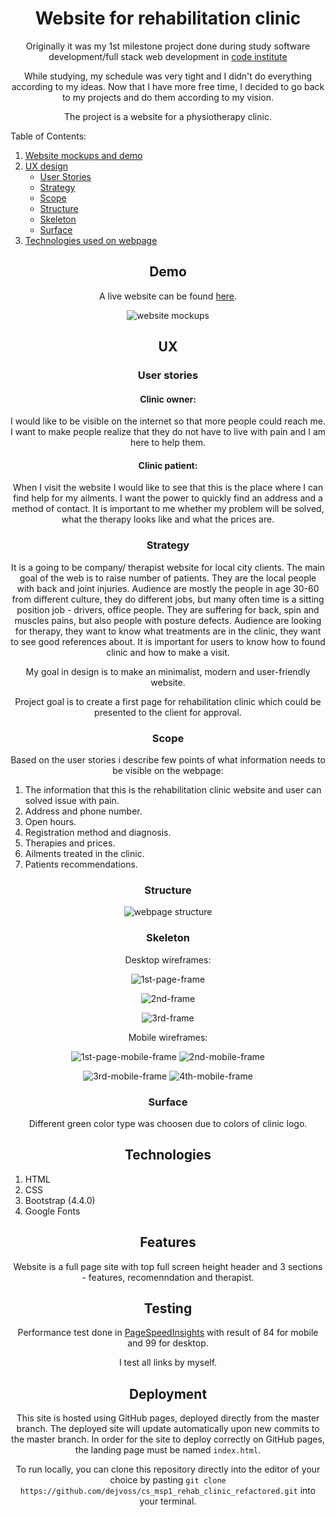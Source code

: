 <div align="center">

# Website for rehabilitation clinic

Originally it was my 1st milestone project done during study software development/full stack web development in [code institute](https://codeinstitute.net/)

While studying, my schedule was very tight and I didn't do everything according to my ideas. Now that I have more free time, I decided to go back to my projects and do them according to my vision.

The project is a website for a physiotherapy clinic.

</div>


Table of Contents:

1. [Website mockups and demo](#demo)
2. [UX design](##ux)
    *   [User Stories](###user-stories)
    *   [Strategy](###strategy)
    *   [Scope](###scope)
    *   [Structure](###structure)
    *   [Skeleton](###skeleton)
    *   [Surface](###surface)
3. [Technologies used on webpage](##technologies)

<div align="center">

## Demo
 A live website can be found [here](https://dejvoss.github.io/cs_msp1_rehab_clinic_refactored/).

![website mockups](readme_purpose/mockups.JPG)

## UX
### User stories

#### Clinic owner: 
I would like to be visible on the internet so that more people could reach me. I want to make people realize that they do not have to live with pain and I am here to help them.

#### Clinic patient: 
When I visit the website I would like to see that this is the place where I can find help for my ailments. I want the power to quickly find an address and a method of contact. It is important to me whether my problem will be solved, what the therapy looks like and what the prices are.
### Strategy

It is a going to be company/ therapist website for local city clients. The main goal of the web is to raise number of patients. They are the local people with back and joint injuries. Audience are mostly the people in age 30-60 from different culture, they do different jobs, but many often time is a sitting position job - drivers, office people. They are suffering for back, spin and muscles pains, but also people with posture defects. Audience are looking for therapy, they want to know what treatments are in the clinic, they want to see good references about. It is important for users to know how to found clinic and how to make a visit.

My goal in design is to make an minimalist, modern and user-friendly website. 

Project goal is to create a first page for rehabilitation clinic which could be presented to the client for approval.

### Scope
Based on the user stories i describe few points of what information needs to be visible on the webpage:

</div>

1.  The information that this is the rehabilitation clinic website and user can solved issue with pain.
2.  Address and phone number.
3.  Open hours.
3.  Registration method and diagnosis. 
4.  Therapies and prices.
5.  Ailments treated in the clinic.
6.  Patients recommendations.

<div align="center">

### Structure

![webpage structure](readme_purpose/structure.png)

### Skeleton
Desktop wireframes:

![1st-page-frame](readme_purpose/1stframe.png)

![2nd-frame](readme_purpose/2ndframe.png)

![3rd-frame](readme_purpose/3rdframe.png)

Mobile wireframes:

![1st-page-mobile-frame](readme_purpose/1stmobileframe.png)
![2nd-mobile-frame](readme_purpose/2ndmobileframe.png)

![3rd-mobile-frame](readme_purpose/3rdmobileframe.png)
![4th-mobile-frame](readme_purpose/4thmobileframe.png)

### Surface
Different green color type was choosen due to colors of clinic logo.


## Technologies

</div>


1. HTML
2. CSS
3. Bootstrap (4.4.0)
5. Google Fonts

<div align="center">

## Features
Website is a full page site with top full screen height header and 3 sections - features, recomenndation and therapist.

## Testing

Performance test done in [PageSpeedInsights](https://developers.google.com/speed/pagespeed/insights/) with result of 84 for mobile and 99 for desktop.

I test all links by myself.

## Deployment
This site is hosted using GitHub pages, deployed directly from the master branch. The deployed site will update automatically upon new commits to the master branch. In order for the site to deploy correctly on GitHub pages, the landing page must be named `index.html`.

To run locally, you can clone this repository directly into the editor of your choice by pasting `git clone https://github.com/dejvoss/cs_msp1_rehab_clinic_refactored.git` into your terminal.

</div>